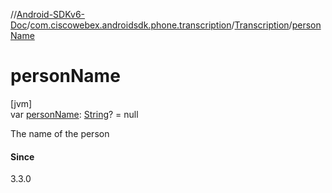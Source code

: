 //[Android-SDKv6-Doc](../../../index.md)/[com.ciscowebex.androidsdk.phone.transcription](../index.md)/[Transcription](index.md)/[personName](person-name.md)

# personName

[jvm]\
var [personName](person-name.md): [String](https://kotlinlang.org/api/latest/jvm/stdlib/kotlin/-string/index.html)? = null

The name of the person

#### Since

3.3.0
